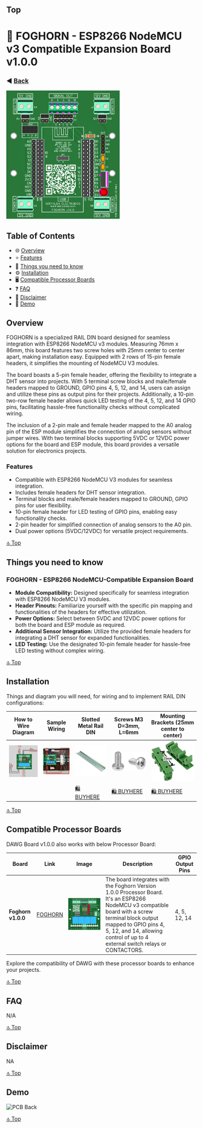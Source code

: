 ## Top
# 🎉 FOGHORN - ESP8266 NodeMCU v3 Compatible Expansion Board v1.0.0
### ◀️ [Back](/)
<img src="images/3dv1.png" alt="PCB Back" width="300">

<!--📷-->

## Table of Contents

- 🌐 [Overview](#overview)
- ⭐ [Features](#features)
- 🤔 [Things you need to know](#things-you-need-to-know)
- ⚙️ [Installation](#installation)
- 🖥️ [Compatible Processor Boards](#compatible-processor-boards)
- ❓ [FAQ](#faq)
- 📜 [Disclaimer](#disclaimer)
- 📝 [Demo](#demo)


## Overview

FOGHORN is a specialized RAIL DIN board designed for seamless integration with ESP8266 NodeMCU v3 modules. Measuring 76mm x 86mm, this board features two screw holes with 25mm center to center apart, making installation easy. Equipped with 2 rows of 15-pin female headers, it simplifies the mounting of NodeMCU V3 modules.

The board boasts a 5-pin female header, offering the flexibility to integrate a DHT sensor into projects. With 5 terminal screw blocks and male/female headers mapped to GROUND, GPIO pins 4, 5, 12, and 14, users can assign and utilize these pins as output pins for their projects. Additionally, a 10-pin two-row female header allows quick LED testing of the 4, 5, 12, and 14 GPIO pins, facilitating hassle-free functionality checks without complicated wiring.

The inclusion of a 2-pin male and female header mapped to the A0 analog pin of the ESP module simplifies the connection of analog sensors without jumper wires. With two terminal blocks supporting 5VDC or 12VDC power options for the board and ESP module, this board provides a versatile solution for electronics projects.

### Features
- Compatible with ESP8266 NodeMCU V3 modules for seamless integration.
- Includes female headers for DHT sensor integration.
- Terminal blocks and male/female headers mapped to GROUND, GPIO pins for user flexibility.
- 10-pin female header for LED testing of GPIO pins, enabling easy functionality checks.
- 2-pin header for simplified connection of analog sensors to the A0 pin.
- Dual power options (5VDC/12VDC) for versatile project requirements.

[🔝 Top](#top)

## Things you need to know

### FOGHORN - ESP8266 NodeMCU-Compatible Expansion Board
- **Module Compatibility:** Designed specifically for seamless integration with ESP8266 NodeMCU V3 modules.
- **Header Pinouts:** Familiarize yourself with the specific pin mapping and functionalities of the headers for effective utilization.
- **Power Options:** Select between 5VDC and 12VDC power options for both the board and ESP module as required.
- **Additional Sensor Integration:** Utilize the provided female headers for integrating a DHT sensor for expanded functionalities.
- **LED Testing:** Use the designated 10-pin female header for hassle-free LED testing without complex wiring.

[🔝 Top](#top)

## Installation

Things and diagram you will need, for wiring and to implement RAIL DIN configurations:

| How to Wire Diagram | Sample Wiring | Slotted Metal Rail DIN  | Screws M3 D=3mm, L=6mm   | Mounting Brackets (25mm center to center) |
|--------------------|--------------------------------------------|-------------------------------------------------------------------------------------------------------|--------------------------------------------------------------------------------------------------------------------------------------------------|---------------|
| <img src="images/ex1.png" alt="PCB Back" width="150"> | <img src="images/wiring2.png" alt="PCB Back" width="150"> | <img src="images/slotted-metal-rail-din1.jpg" alt="PCB Back" width="150"> | <img src="images/m3-screws1.jpg" alt="PCB Back" width="150"> | <img src="images/rail-din-mounting-bracket1.png" alt="PCB Back" width="150"> |
|||[🛍️ BUYHERE](#)|[🛍️ BUYHERE](#)|[🛍️ BUYHERE](#)|

  
[🔝 Top](#top)

## Compatible Processor Boards

DAWG Board v1.0.0 also works with below Processor Board:

| Board              | Link                                       | Image                                                                                                 | Description                                                                                                                                      | GPIO Output Pins     |
|--------------------|--------------------------------------------|-------------------------------------------------------------------------------------------------------|--------------------------------------------------------------------------------------------------------------------------------------------------|---------------|
| **Foghorn v1.0.0** | [FOGHORN](https://github.com/seryalda/foghorn) | ![PCB Back](https://github.com/seryalda/foghorn/raw/main/1.0.0/3dv1.png) | The board integrates with the Foghorn Version 1.0.0 Processor Board. It's an ESP8266 NodeMCU v3 compatible board with a screw terminal block output mapped to GPIO pins 4, 5, 12, and 14, allowing control of up to 4 external switch relays or CONTACTORS. | 4, 5, 12, 14 |



Explore the compatibility of DAWG with these processor boards to enhance your projects.

[🔝 Top](#top)

## FAQ

N/A

[🔝 Top](#top)

## Disclaimer

NA

[🔝 Top](#top)

## Demo

<img src="images/demo.png" alt="PCB Back" width="300">

[🔝 Top](#top)
